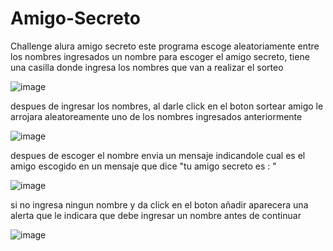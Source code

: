 # Amigo-Secreto
Challenge alura amigo secreto 
este programa escoge aleatoriamente entre los nombres ingresados un nombre para escoger el amigo secreto, tiene una casilla donde ingresa los nombres que van a realizar el sorteo

![image](https://github.com/user-attachments/assets/31fef60b-a723-4141-9304-c3dc99f4ee47)




despues de ingresar los nombres, al darle click en el boton sortear amigo le arrojara aleatoreamente uno de los nombres ingresados anteriormente

![image](https://github.com/user-attachments/assets/a9f14fe7-2284-4821-a955-a66bdcc157aa)



despues de escoger el nombre envia un mensaje indicandole cual es el amigo escogido en un mensaje que dice "tu amigo secreto es : "

![image](https://github.com/user-attachments/assets/347f3b1f-777f-4f88-ab8a-7dae5c2c3356)



si no ingresa ningun nombre y da click en el boton añadir aparecera una alerta que le indicara que debe ingresar un nombre antes de continuar 

![image](https://github.com/user-attachments/assets/b8cd4a39-67b5-49a1-b242-6be0d5f254a3)




